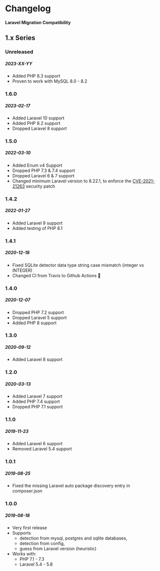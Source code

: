 # Changelog
#### Laravel Migration Compatibility

## 1.x Series

### Unreleased
##### 2023-XX-YY

- Added PHP 8.3 support
- Proven to work with MySQL 8.0 - 8.2

### 1.6.0
##### 2023-02-17

- Added Laravel 10 support
- Added PHP 8.2 support
- Dropped Laravel 8 support

### 1.5.0
##### 2022-03-10

- Added Enum v4 Support
- Dropped PHP 7.3 & 7.4 support
- Dropped Laravel 6 & 7 support
- Changed minimum Laravel version to 8.22.1, to enforce the [CVE-2021-21263](https://blog.laravel.com/security-laravel-62011-7302-8221-released) security patch

### 1.4.2
##### 2022-01-27

- Added Laravel 9 support
- Added testing of PHP 8.1

### 1.4.1
##### 2020-12-18

- Fixed SQLite detector data type string case mismatch (integer vs INTEGER)
- Changed CI from Travis to Github Actions 🥺

### 1.4.0
##### 2020-12-07

- Dropped PHP 7.2 support
- Dropped Laravel 5 support
- Added PHP 8 support

### 1.3.0
##### 2020-09-12

- Added Laravel 8 support

### 1.2.0
##### 2020-03-13

- Added Laravel 7 support
- Added PHP 7.4 support
- Dropped PHP 7.1 support

### 1.1.0
##### 2019-11-23

- Added Laravel 6 support
- Removed Laravel 5.4 support

### 1.0.1
##### 2019-08-25

- Fixed the missing Laravel auto package discovery entry in composer.json

### 1.0.0
##### 2019-08-18

- Very first release
- Supports
  - detection from mysql, postgres and sqlite databases,
  - detection from config,
  - guess from Laravel version (heuristic)
- Works with:
  - PHP 7.1 - 7.3
  - Laravel 5.4 - 5.8
